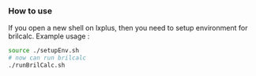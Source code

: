 ### How to use

If you open a new shell on lxplus, then you need to setup environment for brilcalc. Example usage :

  ```bash
  source ./setupEnv.sh
  # now can run brilcalc
  ./runBrilCalc.sh
  ```
